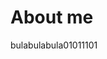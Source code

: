 # About me
bulabulabula01011101
<!--
<!--
<!--
<!--
<!--
# book is good,I LIKE BOOK!
##                LIFE 3.0 IS A MUST-READ MASTERPIECE🤩
<!--
# We need to deconstruct the components of consciousness
<!--
<!--
<!--
# 42 is all you need
